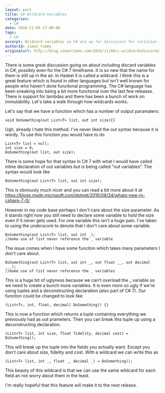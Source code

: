 ```yaml
---
layout: post
title: C# Wildcard Variables
categories:
  - C# 
date: 2016-11-09 17:00:00
tags:
  - C#
excerpt: Wildcard variables in C# are up for discussion for inclusion in C# 7 or some later version. They are a useful construct taken from functional languages like Haskel.
authorId: simon_timms
originalurl: http://blog.simontimms.com/2016/11/09/c-wildcardsdiscardsignororators/
---
```


There is some great discussion going on about including discard variables in C#, possibly even for the C# 7 timeframe. It is so new that the name for them is still up in the air. In Haskel it is called a wildcard. I think this is a great feature which is found in other languages but isn't well known for people who haven't done funcitonal programming. The C# language has been sneaking into being a bit more functional over the last few releases. There is support for lambdas and there has been a bunch of work on immutability. Let's take a walk through how wildcards works. 

Let's say that we have a function which has a number of output paramaters:

```
void DoSomething(out List<T> list, out int size){}
```

Ugh, already I hate this method. I've never liked the out syntax because it is wordy. To use this function you would have to do

```
List<T> list = null;
int size = 0;
DoSomething(out list, out size);
```

There is some hope for that syntax in C# 7 with what I would have called inline declaration of out variables but is being called "out variables". The syntax would look like 

```
DoSomething(out List<T> list, out int size);
```

This is obviously much nicer and you can read a bit more about it at
https://blogs.msdn.microsoft.com/dotnet/2016/08/24/whats-new-in-csharp-7-0/

However in my code base perhaps I don't care about the size parameter. As it stands right now you still need to declare some variable to hold the size even if it never gets used. For one variable this isn't a huge pain. I've taken to using the underscore to denote that I don't care about some variable.  

```
DoSomething(out List<T> list, out int _);
//make use of list never reference the _ variable
```

The issue comes when I have some funciton which takes many parameters I don't care about. 

```
DoSomething(out List<T> list, out int _, out float __, out decimal ___);
//make use of list never reference the _ variables
```

This is a huge bit of uglyness because we can't overload the _ variable so we need to create a bunch more variables. It is even more so ugly if we're using tuples and a deconstructing declaration (also part of C# 7). Our funciton could be changed to look like 

```
(List<T>, int, float, decimal) DoSomething() {}
```

This is now a function which returns a tuple containing everything we previously had as out prameters. Then you can break this tuple up using a deconstructing declaration.

```
(List<T> list, int size, float fidelity, decimal cost) = DoSomething();
```

This will break up the tuple into the fields you actually want. Except you don't care about size, fidelity and cost. With a wildcard we can write this as 

```
(List<T> list, int _, float _, decimal _) = DoSomething();
```

This beauty of this wildcard is that we can use the same wildcard for each field an not worry about them in the least. 

I'm really hopeful that this feature will make it to the next release. 